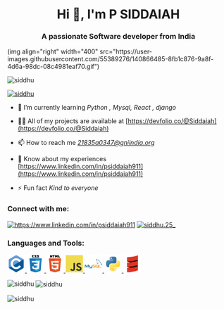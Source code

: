 <h1 align="center">Hi 👋, I'm P SIDDAIAH</h1>
<h3 align="center">A passionate Software developer from India</h3>
(img align="right" width="400" src="https://user-images.githubusercontent.com/55389276/140866485-8fb1c876-9a8f-4d6a-98dc-08c4981eaf70.gif")

<p align="left"> <img src="https://komarev.com/ghpvc/?username=siddhu&label=Profile%20views&color=0e75b6&style=flat" alt="siddhu" /> </p>

<p align="left"> <a href="https://github.com/ryo-ma/github-profile-trophy"><img src="https://github-profile-trophy.vercel.app/?username=siddhu" alt="siddhu" /></a> </p>

- 🌱 I’m currently learning *Python , Mysql, React , django*

- 👨‍💻 All of my projects are available at [https://devfolio.co/@Siddaiah](https://devfolio.co/@Siddaiah)

- 📫 How to reach me *21835a0347@gniindia.org*

- 📄 Know about my experiences [https://www.linkedin.com/in/psiddaiah911](https://www.linkedin.com/in/psiddaiah911)

- ⚡ Fun fact *Kind to everyone*

<h3 align="left">Connect with me:</h3>
<p align="left">
<a href="https://linkedin.com/in/https://www.linkedin.com/in/psiddaiah911" target="blank"><img align="center" src="https://raw.githubusercontent.com/rahuldkjain/github-profile-readme-generator/master/src/images/icons/Social/linked-in-alt.svg" alt="https://www.linkedin.com/in/psiddaiah911" height="30" width="40" /></a>
<a href="https://instagram.com/siddhu.25_" target="blank"><img align="center" src="https://raw.githubusercontent.com/rahuldkjain/github-profile-readme-generator/master/src/images/icons/Social/instagram.svg" alt="siddhu.25_" height="30" width="40" /></a>
</p>

<h3 align="left">Languages and Tools:</h3>
<p align="left"> <a href="https://www.cprogramming.com/" target="_blank" rel="noreferrer"> <img src="https://raw.githubusercontent.com/devicons/devicon/master/icons/c/c-original.svg" alt="c" width="40" height="40"/> </a> <a href="https://www.w3schools.com/css/" target="_blank" rel="noreferrer"> <img src="https://raw.githubusercontent.com/devicons/devicon/master/icons/css3/css3-original-wordmark.svg" alt="css3" width="40" height="40"/> </a> <a href="https://www.w3.org/html/" target="_blank" rel="noreferrer"> <img src="https://raw.githubusercontent.com/devicons/devicon/master/icons/html5/html5-original-wordmark.svg" alt="html5" width="40" height="40"/> </a> <a href="https://developer.mozilla.org/en-US/docs/Web/JavaScript" target="_blank" rel="noreferrer"> <img src="https://raw.githubusercontent.com/devicons/devicon/master/icons/javascript/javascript-original.svg" alt="javascript" width="40" height="40"/> </a> <a href="https://www.mysql.com/" target="_blank" rel="noreferrer"> <img src="https://raw.githubusercontent.com/devicons/devicon/master/icons/mysql/mysql-original-wordmark.svg" alt="mysql" width="40" height="40"/> </a> <a href="https://www.python.org" target="_blank" rel="noreferrer"> <img src="https://raw.githubusercontent.com/devicons/devicon/master/icons/python/python-original.svg" alt="python" width="40" height="40"/> </a> <a href="https://www.scala-lang.org" target="_blank" rel="noreferrer"> <img src="https://raw.githubusercontent.com/devicons/devicon/master/icons/scala/scala-original.svg" alt="scala" width="40" height="40"/> </a> </p>

<p><img align="left" src="https://github-readme-stats.vercel.app/api/top-langs?username=siddhu&show_icons=true&locale=en&layout=compact" alt="siddhu" /></p>

<p>&nbsp;<img align="center" src="https://github-readme-stats.vercel.app/api?username=siddhu&show_icons=true&locale=en" alt="siddhu" /></p>

<p><img align="center" src="https://github-readme-streak-stats.herokuapp.com/?user=siddhu&" alt="siddhu" /></p>
